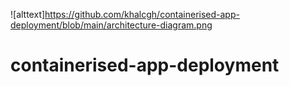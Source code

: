 ![alttext]https://github.com/khalcgh/containerised-app-deployment/blob/main/architecture-diagram.png
# containerised-app-deployment

